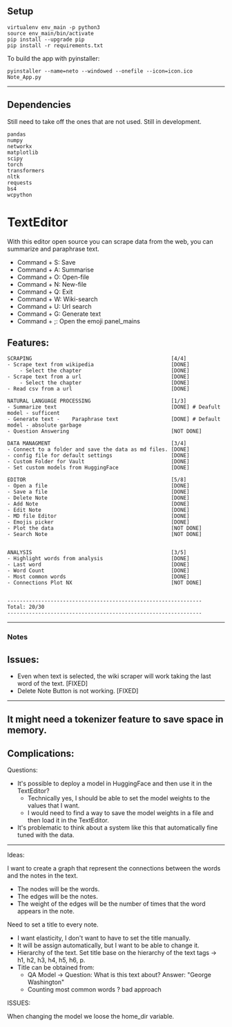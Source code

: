 ## Setup
```
virtualenv env_main -p python3
source env_main/bin/activate
pip install --upgrade pip
pip install -r requirements.txt
```


To build the app with pyinstaller:
```
pyinstaller --name=neto --windowed --onefile --icon=icon.ico Note_App.py
```

---
## Dependencies
Still need to take off the ones that are not used. Still in development.
```
pandas 
numpy
networkx 
matplotlib
scipy
torch
transformers
nltk
requests
bs4
wcpython
```
# TextEditor
With this editor open source you can scrape data from the web, you can summarize and paraphrase text.

 - Command + S: Save
- Command + A: Summarise
- Command + O: Open-file
- Command + N: New-file
- Command + Q: Exit
- Command + W: Wiki-search
- Command + U: Url search
- Command + G: Generate text
- Command + ;: Open the emoji panel_mains

Features:
---
    SCRAPING                                             [4/4]
    - Scrape text from wikipedia                         [DONE]
        - Select the chapter                             [DONE]
    - Scrape text from a url                             [DONE]
        - Select the chapter                             [DONE]
    - Read csv from a url                                [DONE]

    NATURAL LANGUAGE PROCESSING                          [1/3]
    - Summarize text                                     [DONE] # Deafult model - sufficent
    - Generate text -    Paraphrase text                 [DONE] # Default model - absolute garbage
    - Question Answering                                 [NOT DONE]

    DATA MANAGMENT                                       [3/4]
    - Connect to a folder and save the data as md files. [DONE]
    - config file for default settings                   [DONE]
    - Custom Folder for Vault                            [DONE]
    - Set custom models from HuggingFace                 [DONE] 

    EDITOR                                               [5/8]
    - Open a file                                        [DONE]
    - Save a file                                        [DONE]
    - Delete Note                                        [DONE]
    - Add Note                                           [DONE]
    - Edit Note                                          [DONE]
    - MD file Editor                                     [DONE]
    - Emojis picker                                      [DONE]
    - Plot the data                                      [NOT DONE] 
    - Search Note                                        [NOT DONE]


    ANALYSIS                                             [3/5]
    - Highlight words from analysis                      [DONE]
    - Last word                                          [DONE]
    - Word Count                                         [DONE]
    - Most common words                                  [DONE]
    - Connections Plot NX                                [NOT DONE]


    ---------------------------------------------------------------
    Total: 20/30    
    ---------------------------------------------------------------
---

### Notes
Issues:
---
- Even when text is selected, the wiki scraper will work taking the last word of the text. [FIXED]
- Delete Note Button is not working.                                                       [FIXED]
---
It might need a tokenizer feature to save space in memory.
---

Complications:
---

Questions:
- It's possible to deploy a model in HuggingFace and then use it in the TextEditor? 
   - Technically yes, I should be able to set the model weights to the values that I want.
    - I would need to find a way to save the model weights in a file and then load it in the TextEditor.
- It's problematic to think about a system like this that automatically fine tuned with the data.

---
Ideas: 

I want to create a graph that represent the connections between the words and the notes in the text.

- The nodes will be the words.
- The edges will be the notes.
- The weight of the edges will be the number of times that the word appears in the note.

Need to set a title to every note.
- I want elasticity, I don't want to have to set the title manually.
- It will be assign automatically, but I want to be able to change it.
- Hierarchy of the text. Set title base on the hierarchy of the text tags -> h1, h2, h3, h4, h5, h6, p.
- Title can be obtained from:
    - QA Model -> Question: What is this text about? Answer: "George Washington"
    - Counting most common words ? bad approach

ISSUES:

When changing the model we loose the home_dir variable.